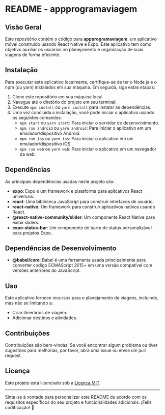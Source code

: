 # README - appprogramaviagem

## Visão Geral

Este repositório contém o código para **appprogramaviagem**, um aplicativo móvel construído usando React Native e Expo. Este aplicativo tem como objetivo auxiliar os usuários no planejamento e organização de suas viagens de forma eficiente.

## Instalação

Para executar este aplicativo localmente, certifique-se de ter o Node.js e o npm (ou yarn) instalados em sua máquina. Em seguida, siga estas etapas:

1. Clone este repositório em sua máquina local.
2. Navegue até o diretório do projeto em seu terminal.
3. Execute `npm install` ou `yarn install` para instalar as dependências.
4. Uma vez concluída a instalação, você pode iniciar o aplicativo usando os seguintes comandos:
   - `npm start` ou `yarn start`: Para iniciar o servidor de desenvolvimento.
   - `npm run android` ou `yarn android`: Para iniciar o aplicativo em um emulador/dispositivo Android.
   - `npm run ios` ou `yarn ios`: Para iniciar o aplicativo em um emulador/dispositivo iOS.
   - `npm run web` ou `yarn web`: Para iniciar o aplicativo em um navegador da web.

## Dependências

As principais dependências usadas neste projeto são:

- **expo**: Expo é um framework e plataforma para aplicativos React universais.
- **react**: Uma biblioteca JavaScript para construir interfaces de usuário.
- **react-native**: Um framework para construir aplicativos nativos usando React.
- **@react-native-community/slider**: Um componente React Native para exibir sliders.
- **expo-status-bar**: Um componente de barra de status personalizável para projetos Expo.

## Dependências de Desenvolvimento

- **@babel/core**: Babel é uma ferramenta usada principalmente para converter código ECMAScript 2015+ em uma versão compatível com versões anteriores do JavaScript.

## Uso

Este aplicativo fornece recursos para o planejamento de viagens, incluindo, mas não se limitando a:

- Criar itinerários de viagem.
- Adicionar destinos e atividades.

## Contribuições

Contribuições são bem-vindas! Se você encontrar algum problema ou tiver sugestões para melhorias, por favor, abra uma issue ou envie um pull request.

## Licença

Este projeto está licenciado sob a [Licença MIT](LICENSE).

---

Sinta-se à vontade para personalizar este README de acordo com os requisitos específicos do seu projeto e funcionalidades adicionais. ¡Feliz codificação! 🚀
